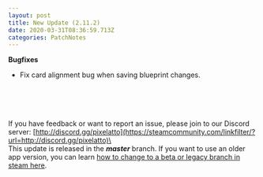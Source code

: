 ```yaml
---
layout: post
title: New Update (2.11.2)
date: 2020-03-31T08:36:59.713Z
categories: PatchNotes
---
```

<!--StartFragment-->

**Bugfixes**

* Fix card alignment bug when saving blueprint changes.

\
\
\
\
If you have feedback or want to report an issue, please join to our Discord server: [http://discord.gg/pixelatto](https://steamcommunity.com/linkfilter/?url=http://discord.gg/pixelatto)\
\
This update is released in the ***master*** branch. If you want to use an older app version, you can learn [how to change to a beta or legacy branch in steam here](https://steamcommunity.com/linkfilter/?url=https://steamcommunity.com/sharedfiles/filedetails/?id=1129108624).

<!--EndFragment-->